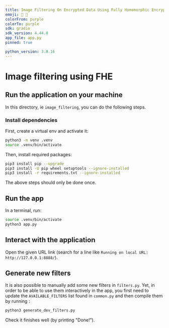 ```yaml
---
title: Image Filtering On Encrypted Data Using Fully Homomorphic Encryption
emoji: 📸 🌄
colorFrom: purple
colorTo: purple
sdk: gradio
sdk_version: 4.44.0
app_file: app.py
pinned: true

python_version: 3.8.16
---
```


# Image filtering using FHE

## Run the application on your machine

In this directory, ie `image_filtering`, you can do the following steps.

### Install dependencies

First, create a virtual env and activate it:

```bash
python3 -m venv .venv
source .venv/bin/activate
```

Then, install required packages:

```bash
pip3 install pip --upgrade
pip3 install -U pip wheel setuptools --ignore-installed
pip3 install -r requirements.txt --ignore-installed
```

The above steps should only be done once.

## Run the app

In a terminal, run:

```bash
source .venv/bin/activate
python3 app.py
```

## Interact with the application

Open the given URL link (search for a line like `Running on local URL:  http://127.0.0.1:8888/`).

## Generate new filters

It is also possible to manually add some new filters in `filters.py`. Yet, in order to be able to use
them interactively in the app, you first need to update the `AVAILABLE_FILTERS` list found in `common.py`
and then compile them by running :

```bash
python3 generate_dev_filters.py
```

Check it finishes well (by printing "Done!").
